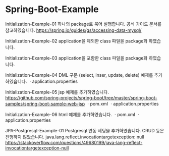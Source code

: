 # Spring-Boot-Example

Initialization-Example-01
하나의 package로 묶어 실행합니다. 공식 가이드 문서를 참고하였습니다.
https://spring.io/guides/gs/accessing-data-mysql/ 

Initialization-Example-02
application을 제외한 class 파일을 package화 하였습니다.

Initialization-Example-03
application을 포함한 class 파일을 package화 하였습니다.

Initialization-Example-04
DML 구문 (select, inser, update, delete) 예제를 추가하였습니다.
ㆍapplication.properties

Initialization-Example-05
jsp 예제를 추가하였습니다.
https://github.com/spring-projects/spring-boot/tree/master/spring-boot-samples/spring-boot-sample-web-jsp
ㆍpom.xml
ㆍapplication.properties

Initialization-Example-06
html 예제를 추가하였습니다.
ㆍpom.xml
ㆍapplication.properties

JPA-Postgresql-Example-01
Postgresql 연동 세팅을 추가하였습니다.
CRUD 등은 진행하지 않았습니다.
java.lang.reflect.invocationtargetexception: null
https://stackoverflow.com/questions/49680199/java-lang-reflect-invocationtargetexception-null

